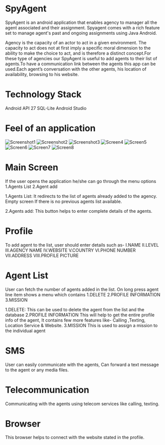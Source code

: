 # SpyAgent

SpyAgent is an android application that enables agency to manager all the agent associated and their assignment.
Spyagent comes with a rich feature set to manage agent's past and ongoing assignments using Java Android.

Agency is the capacity of an actor to act in a given environment. The capacity to act does not at first imply a specific moral dimension to the ability to make the choice to act, and  is therefore a distinct concept.For these type of agencies our SpyAgent is useful to add agents to their list of agents.To have a communication link between the agents this app can be used.Each agent’s conversation with the other agents, his location of availability, browsing to his website.

# Technology Stack
  Android API 27
  SQL-Lite
  Android Studio

# Feel of an application 
![Screenshot1](Screen1.png) ![Screenshot2](Screen2.png) ![Screenshot3](Screen3.png) ![Screen4](Screen4.png) ![Screen5](Screen5.png) ![Screen6](Screen6.png) ![Screen7](Screen7.png) ![Screen8](Screen8.png)
  
# Main Screen
If the user opens the application  he/she can go through the menu options
1.Agents List
2.Agent add

1.Agents List:
     It redirects to the list of agents already added to the agency. Empty screen If there is no previous agents list available.
     
2.Agents add:
    This button helps to enter complete details of the agents. 
    
# Profile
To add agent to the list, user should enter details such as- 
I.NAME
II.LEVEL
III.AGENCY NAME
IV.WEBSITE
V.COUNTRY
VI.PHONE NUMBER
VII.ADDRESS
VIII.PROFILE PICTURE


# Agent List
User can fetch the number of agents added in the list. On long press agent line item shows a menu which contains
1.DELETE
2.PROFILE INFORMATION
3.MISSION

1.DELETE:
This can be used to delete the agent from the list and the database
2.PROFILE INFORMATION
This will help to get the entire profile info of the agent, It contains few more features like-
Calling ,Texting, Location Service & Website.
3.MISSION
This is used to assign a mission to the individual agent
# SMS
User can easily communicate with the agents, Can forward a text message to the agent or any media files.

# Telecommunication
Communicating with the agents using telecom services like calling, texting.
# Browser
This browser helps to connect with the website stated in the profile.





